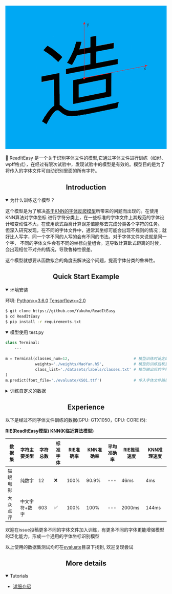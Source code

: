 ![resume](https://github.com/Yakuho/ReadItEasy/blob/master/docs/resume.png)

<p>
🚀 ReadItEasy 是一个关于识别字体文件的模型,它通过字体文件进行训练（如ttf、wpff格式），在经过有限次试验中，发现试验中的模型是有效的。模型目的是为了将传入的字体文件可自动识别里面的所有字符。
</p>

## <div align="center">Introduction</div>

<details open>
<summary>为什么训练这个模型？</summary>

这个模型是为了解决[基于KNN的字体反爬模型](https://github.com/Yakuho/DealFontCrawler)所带来的问题而出现的。在使用KNN算法对字体坐标
进行字符分类上，在一些标准的字体文件上其规范的字体设计和变动性不大，在使用欧式距离计算误差值能够去完成分类各个字符的任务。
但深入研究发现，在不同的字体文件中，通常其坐标可能会出现不规则的情况；就好比人写字，同一个字不同的人写的会有不同的书法。对于字体文件来说就是同一个字，
不同的字体文件会有不同的坐标向量组合。这导致计算欧式距离的时候，会出现相位不对齐的情况，导致鲁棒性很差。

这个模型就想要从函数拟合的角度去解决这个问题，提高字体分类的鲁棒性。

</details>

## <div align="center">Quick Start Example</div>

<details open>
<summary>环境安装</summary>

环境: [Python>=3.6.0](https://www.python.org/) [Tensorflow>=2.0](https://tensorflow.google.cn/)
```bash
$ git clone https://github.com/Yakuho/ReadItEasy
$ cd ReadItEasy
$ pip install -r requirements.txt
```

</details>

<details open>
<summary>模型使用 test.py</summary>

```python
class Terminal:
    ...

m = Terminal(classes_num=12,                            # 模型训练时设定的分类数
             weights='./weights/MaoYan.h5',             # 模型的训练后权重路径
             class_list='./datasets/labels/classes.txt' # 模型输出后的字符转换清单路径
)
m.predict(font_file='./evaluate/KS01.ttf')              # 传入字体文件路径进行预测
```

</details>

<details>
<summary>训练自定义的数据</summary>

<details>
<summary>1. 数据准备</summary>

- 准备字体文件如ttf/woff等数几十个；按照分类的数目类，数目依次增加

</details>

<details>
<summary>2. 工具使用</summary>

- 使用[tools/exportxml.py](https://github.com/Yakuho/ReadItEasy/blob/master/tools/exportxml.py)对字体文件进行格式转换，导出为XML格式
- 使用[tools/exportmap.py](https://github.com/Yakuho/ReadItEasy/blob/master/tools/exportmap.py)对字体文件进行编码
- 使用[tools/exportlabel.py](https://github.com/Yakuho/ReadItEasy/blob/master/tools/exportlabel.py)将字体文件转化为数据集，导出为npz格式

</details>

<details>
<summary>3. 数据集分割</summary>

- 将上面导出的npz文件的目录下，把classes.txt妥善保存并移除目录
- 使用[tools/splitdataset.py](https://github.com/Yakuho/ReadItEasy/blob/master/tools/splitdataset.py)对数据集进行分割

</details>

<details>
<summary>4. 配置文件</summary>

<details open>
<summary>必填项</summary>

- datasets -> class_list: 分类标签清单的路径
- datasets -> class_num: 模型的分类数目
- datasets -> train -> path: 训练集目录
- datasets -> valid -> path: 验证集目录
- datasets -> train -> steps: 训练集总共有多少个字 一般是文件数(N) * 每个文件里的字体数(M)
- datasets -> valid -> steps: 验证集总共有多少个字 一般是文件数(N) * 每个文件里的字体数(M)
- datasets -> valid -> epochs: 训练的轮次

</details>

<details>
<summary>选填项</summary>

- model -> restore: 是否继续恢复训练
- model -> checkpoint: 恢复训练的checkpoint文件路径
- model -> pre-training: 是否使用预训练权重
- model -> weights: 预训练权重的路径
- save -> model_name: 最后保存模型的名字
- save -> root_path: 保存模型的路径名
- save -> ckpt_freq: 检查点保存的频率(epoch为基准)

</details>

</details>

<details>
<summary>5. 训练</summary>

```shell script
python train.py
```

```shell script
...
{'unicode': 'uniE20A', 'char': '4', 'confidences': 0.99496007}
{'unicode': 'uniE2A0', 'char': '7', 'confidences': 0.98925006}
{'unicode': 'uniE3E1', 'char': '2', 'confidences': 0.9963917}
{'unicode': 'uniEC2F', 'char': '6', 'confidences': 0.989242}
{'unicode': 'uniECA9', 'char': '0', 'confidences': 0.99617445}
{'unicode': 'uniEDB6', 'char': '3', 'confidences': 0.74377424}
{'unicode': 'uniF11E', 'char': '8', 'confidences': 0.9967367}
{'unicode': 'uniF439', 'char': '9', 'confidences': 0.99818087}
{'unicode': 'uniF4E1', 'char': '1', 'confidences': 0.9952153}
{'unicode': 'uniF636', 'char': '5', 'confidences': 0.9941585}
{'unicode': 'x', 'char': '.', 'confidences': 0.9882712}
Inference finished cost 50.727ms
```

</details>
    
**最后要注意的是，模型训练产生的classes.txt是与模型是配套的，它指定了模型的输出字符的位置！！！**

</details>

## <div align="center">Experience</div>

以下是经过不同字体文件训练的数据(GPU: GTX1050，CPU: CORE i5): 

**RIE(ReadItEasy模型) KNN(K临近算法模型)**

|数据集     |字符主要类型  |字符总数 |标准字体   |RIE准确率  |KNN准确率     |平均准确率  |RIE推理速度   |KNN推理速度  
|---        |---           |---     |---        |---        |---           |---         |---          |---   
|猫眼电影   |纯数字        |12       |❌        |100%       |90.9%         |---         |46ms         |4ms   
|大众点评   |中文字符+数字 |603      |✅        |100%       |100%          |---         |2000ms       |144ms    


欢迎在issue投稿更多不同的字体文件加入训练，有更多不同的字体更能增强模型的泛化能力，形成一个通用的字体坐标识别模型

以上使用的数据集测试均可在[evaluate](https://github.com/Yakuho/ReadItEasy/tree/master/evaluate)目录下找到, 欢迎复现尝试

## <div align="center">More details</div>

<details open>
<summary>Tutorials</summary>

- [详细介绍](https://github.com/Yakuho/ReadItEasy/tree/master/docs/README.MD)

</details>
